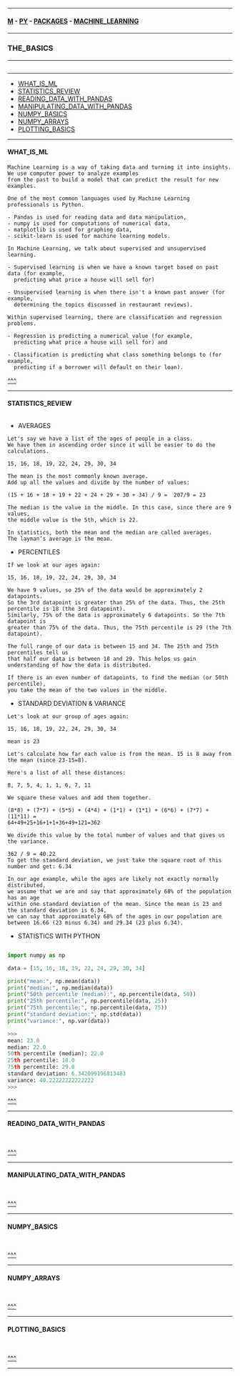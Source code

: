 
---

#### [M](https://github.com/ttltrk/TTT/blob/master/menu.md) - [PY](https://github.com/ttltrk/TTT/blob/master/PY/PY.md) - [PACKAGES](https://github.com/ttltrk/TTT/blob/master/PY/PACKAGES/PACKAGES.md) - [MACHINE_LEARNING](https://github.com/ttltrk/TTT/blob/master/PY/PACKAGES/MACHINE_LEARNING/MACHINE_LEARNING.md)

---

### THE_BASICS

---

```

```

---

* [WHAT_IS_ML](#WHAT_IS_ML)
* [STATISTICS_REVIEW](#STATISTICS_REVIEW)
* [READING_DATA_WITH_PANDAS](#READING_DATA_WITH_PANDAS)
* [MANIPULATING_DATA_WITH_PANDAS](#MANIPULATING_DATA_WITH_PANDAS)
* [NUMPY_BASICS](#NUMPY_BASICS)
* [NUMPY_ARRAYS](#NUMPY_ARRAYS)
* [PLOTTING_BASICS](#PLOTTING_BASICS)

---

#### WHAT_IS_ML

```
Machine Learning is a way of taking data and turning it into insights. We use computer power to analyze examples
from the past to build a model that can predict the result for new examples.
```

```
One of the most common languages used by Machine Learning professionals is Python.

- Pandas is used for reading data and data manipulation,
- numpy is used for computations of numerical data,
- matplotlib is used for graphing data,
- scikit-learn is used for machine learning models.
```

```
In Machine Learning, we talk about supervised and unsupervised learning.

- Supervised learning is when we have a known target based on past data (for example,
  predicting what price a house will sell for)  

- Unsupervised learning is when there isn't a known past answer (for example,
  determining the topics discussed in restaurant reviews).
```

```
Within supervised learning, there are classification and regression problems.

- Regression is predicting a numerical value (for example,
  predicting what price a house will sell for) and

- Classification is predicting what class something belongs to (for example,
  predicting if a borrower will default on their loan).
```

[^^^](#THE_BASICS)

---

#### STATISTICS_REVIEW

```

```

- AVERAGES

```
Let's say we have a list of the ages of people in a class.
We have them in ascending order since it will be easier to do the calculations.

15, 16, 18, 19, 22, 24, 29, 30, 34

The mean is the most commonly known average.
Add up all the values and divide by the number of values:

(15 + 16 + 18 + 19 + 22 + 24 + 29 + 30 + 34) / 9 =  207/9 = 23

The median is the value in the middle. In this case, since there are 9 values,
the middle value is the 5th, which is 22.

In statistics, both the mean and the median are called averages.
The layman’s average is the mean.
```

- PERCENTILES

```
If we look at our ages again:

15, 16, 18, 19, 22, 24, 29, 30, 34

We have 9 values, so 25% of the data would be approximately 2 datapoints.
So the 3rd datapoint is greater than 25% of the data. Thus, the 25th percentile is 18 (the 3rd datapoint).
Similarly, 75% of the data is approximately 6 datapoints. So the 7th datapoint is
greater than 75% of the data. Thus, the 75th percentile is 29 (the 7th datapoint).

The full range of our data is between 15 and 34. The 25th and 75th percentiles tell us
that half our data is between 18 and 29. This helps us gain understanding of how the data is distributed.

If there is an even number of datapoints, to find the median (or 50th percentile),
you take the mean of the two values in the middle.
```

- STANDARD DEVIATION & VARIANCE

```
Let's look at our group of ages again:

15, 16, 18, 19, 22, 24, 29, 30, 34

mean is 23

Let's calculate how far each value is from the mean. 15 is 8 away from the mean (since 23-15=8).

Here's a list of all these distances:

8, 7, 5, 4, 1, 1, 6, 7, 11

We square these values and add them together.

(8*8) + (7*7) + (5*5) + (4*4) + (1*1) + (1*1) + (6*6) + (7*7) + (11*11) =
64+49+25+16+1+1+36+49+121=362

We divide this value by the total number of values and that gives us the variance.

362 / 9 = 40.22
To get the standard deviation, we just take the square root of this number and get: 6.34

In our age example, while the ages are likely not exactly normally distributed,
we assume that we are and say that approximately 68% of the population has an age
within one standard deviation of the mean. Since the mean is 23 and the standard deviation is 6.34,
we can say that approximately 68% of the ages in our population are
between 16.66 (23 minus 6.34) and 29.34 (23 plus 6.34).
```

- STATISTICS WITH PYTHON

```

```

```py
import numpy as np

data = [15, 16, 18, 19, 22, 24, 29, 30, 34]

print("mean:", np.mean(data))
print("median:", np.median(data))
print("50th percentile (median):", np.percentile(data, 50))
print("25th percentile:", np.percentile(data, 25))
print("75th percentile:", np.percentile(data, 75))
print("standard deviation:", np.std(data))
print("variance:", np.var(data))

>>>
mean: 23.0
median: 22.0
50th percentile (median): 22.0
25th percentile: 18.0
75th percentile: 29.0
standard deviation: 6.342099196813483
variance: 40.22222222222222
>>>
```

[^^^](#THE_BASICS)

---

#### READING_DATA_WITH_PANDAS

```

```

```py

```

[^^^](#THE_BASICS)

---

#### MANIPULATING_DATA_WITH_PANDAS

```

```

```py

```

[^^^](#THE_BASICS)

---

#### NUMPY_BASICS

```

```

```py

```

[^^^](#THE_BASICS)

---

#### NUMPY_ARRAYS

```

```

```py

```

[^^^](#THE_BASICS)

---

#### PLOTTING_BASICS

```

```

```py

```

[^^^](#THE_BASICS)

---
